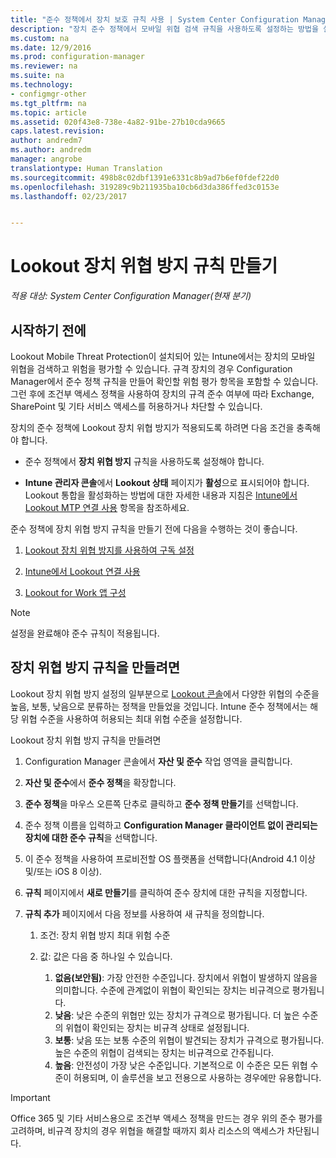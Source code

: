 ```yaml
---
title: "준수 정책에서 장치 보호 규칙 사용 | System Center Configuration Manager"
description: "장치 준수 정책에서 모바일 위협 검색 규칙을 사용하도록 설정하는 방법을 설명합니다."
ms.custom: na
ms.date: 12/9/2016
ms.prod: configuration-manager
ms.reviewer: na
ms.suite: na
ms.technology:
- configmgr-other
ms.tgt_pltfrm: na
ms.topic: article
ms.assetid: 020f43e8-738e-4a82-91be-27b10cda9665
caps.latest.revision: 
author: andredm7
ms.author: andredm
manager: angrobe
translationtype: Human Translation
ms.sourcegitcommit: 498b8c02dbf1391e6331c8b9ad7b6ef0fdef22d0
ms.openlocfilehash: 319289c9b211935ba10cb6d3da386ffed3c0153e
ms.lasthandoff: 02/23/2017


---
```

# <a name="create-a-lookout-device-threat-protection-rule"></a>Lookout 장치 위협 방지 규칙 만들기

*적용 대상: System Center Configuration Manager(현재 분기)*

## <a name="before-you-begin"></a>시작하기 전에

Lookout Mobile Threat Protection이 설치되어 있는 Intune에서는 장치의 모바일 위협을 검색하고 위험을 평가할 수 있습니다. 규격 장치의 경우 Configuration Manager에서 준수 정책 규칙을 만들어 확인할 위험 평가 항목을 포함할 수 있습니다. 그런 후에 조건부 액세스 정책을 사용하여 장치의 규격 준수 여부에 따라 Exchange, SharePoint 및 기타 서비스 액세스를 허용하거나 차단할 수 있습니다.

장치의 준수 정책에 Lookout 장치 위협 방지가 적용되도록 하려면 다음 조건을 충족해야 합니다.

-   준수 정책에서 **장치 위협 방지** 규칙을 사용하도록 설정해야 합니다.

-   **Intune 관리자 콘솔**에서 **Lookout 상태** 페이지가 **활성**으로 표시되어야 합니다. Lookout 통합을 활성화하는 방법에 대한 자세한 내용과 지침은 [Intune에서 Lookout MTP 연결 사용](https://docs.microsoft.com/sccm/protect/deploy-use/enable-lookout-connection-in-intune) 항목을 참조하세요.

준수 정책에 장치 위협 방지 규칙을 만들기 전에 다음을 수행하는 것이 좋습니다.

1.  [Lookout 장치 위협 방지를 사용하여 구독 설정](https://docs.microsoft.com/sccm/protect/deploy-use/set-up-your-subscription-with-lookout)

2.  [Intune에서 Lookout 연결 사용](https://docs.microsoft.com/sccm/protect/deploy-use/enable-lookout-connection-in-intune)

3.  [Lookout for Work 앱 구성](https://docs.microsoft.com/sccm/protect/deploy-use/configure-and-deploy-lookout-for-work-apps)

>[!NOTE]
>설정을 완료해야 준수 규칙이 적용됩니다.

## <a name="to-create-a-device-threat-protection-rule"></a>장치 위협 방지 규칙을 만들려면

Lookout 장치 위협 방지 설정의 일부분으로 [Lookout 콘솔](https://aad.lookout.com)에서 다양한 위협의 수준을 높음, 보통, 낮음으로 분류하는 정책을 만들었을 것입니다. Intune 준수 정책에서는 해당 위협 수준을 사용하여 허용되는 최대 위협 수준을 설정합니다.

Lookout 장치 위협 방지 규칙을 만들려면

1.  Configuration Manager 콘솔에서 **자산 및 준수** 작업 영역을 클릭합니다.

2.  **자산 및 준수**에서 **준수 정책**을 확장합니다.

3.  **준수 정책**을 마우스 오른쪽 단추로 클릭하고 **준수 정책 만들기**를 선택합니다.

4.  준수 정책 이름을 입력하고 **Configuration Manager 클라이언트 없이 관리되는 장치에 대한 준수 규칙**을 선택합니다.

5.  이 준수 정책을 사용하여 프로비전할 OS 플랫폼을 선택합니다(Android 4.1 이상 및/또는 iOS 8 이상).

6.  **규칙** 페이지에서 **새로 만들기**를 클릭하여 준수 장치에 대한 규칙을 지정합니다.

7.  **규칙 추가** 페이지에서 다음 정보를 사용하여 새 규칙을 정의합니다.
    1.  조건: 장치 위협 방지 최대 위험 수준
    
    2.  값: 값은 다음 중 하나일 수 있습니다.
        1.  **없음(보안됨)**: 가장 안전한 수준입니다. 장치에서 위협이 발생하지 않음을 의미합니다. 수준에 관계없이 위협이 확인되는 장치는 비규격으로 평가됩니다.
        2.  **낮음**: 낮은 수준의 위협만 있는 장치가 규격으로 평가됩니다. 더 높은 수준의 위협이 확인되는 장치는 비규격 상태로 설정됩니다.
        3.  **보통**: 낮음 또는 보통 수준의 위협이 발견되는 장치가 규격으로 평가됩니다. 높은 수준의 위협이 검색되는 장치는 비규격으로 간주됩니다.
        4.  **높음**: 안전성이 가장 낮은 수준입니다. 기본적으로 이 수준은 모든 위협 수준이 허용되며, 이 솔루션을 보고 전용으로 사용하는 경우에만 유용합니다.

>[!IMPORTANT]
>Office 365 및 기타 서비스용으로 조건부 액세스 정책을 만드는 경우 위의 준수 평가를 고려하며, 비규격 장치의 경우 위협을 해결할 때까지 회사 리소스의 액세스가 차단됩니다.
